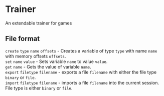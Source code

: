 # Trainer
An extendable trainer for games

## File format
`create` `type` `name` `offsets` - Creates a variable of type `type` with name `name` with memory offsets `offsets`.  
`set` `name` `value` - Sets variable `name` to value `value`.  
`get` `name` - Gets the value of variable `name`.  
`export` `filetype` `filename` - exports a file `filename` with either the file type `binary` or `file`.  
`import` `filetype` `filename` - imports a file `filename` into the current session. File type is either `binary` or `file`.  
